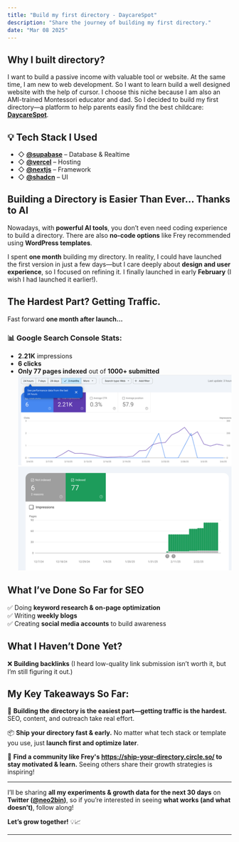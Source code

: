 ```yaml
---
title: "Build my first directory - DaycareSpot"
description: "Share the journey of building my first directory."
date: "Mar 08 2025"
---
```


## Why I built directory?  
I want to build a passive income with valuable tool or website. At the same time, I am new to web development. So I want to learn build a well designed website with the help of cursor. I choose this niche because I am also an AMI-trained Montessori educator and dad. So I decided to build my first directory—a platform to help parents easily find the best childcare: **[DaycareSpot](https://www.daycarespot.com/)**.  

## 💡 Tech Stack I Used  
- ◇ **[@supabase](https://supabase.com/)** – Database & Realtime  
- ◇ **[@vercel](https://vercel.com/)** – Hosting  
- ◇ **[@nextjs](https://nextjs.org/)** – Framework  
- ◇ **[@shadcn](https://shadcn.dev/)** – UI  

## **Building a Directory is Easier Than Ever… Thanks to AI**  
Nowadays, with **powerful AI tools**, you don’t even need coding experience to build a directory. There are also **no-code options** like Frey recommended using **WordPress templates**.  

I spent **one month** building my directory. In reality, I could have launched the first version in just a few days—but I care deeply about **design and user experience**, so I focused on refining it. I finally launched in early **February** (I wish I had launched it earlier!).  

## **The Hardest Part? Getting Traffic.**  
Fast forward **one month after launch…**  

### 📊 Google Search Console Stats:  
- **2.21K** impressions  
- **6 clicks**  
- **Only 77 pages indexed** out of **1000+ submitted**  
![Impresssion data](impression.png)
![indexed page data](page.png)

## **What I’ve Done So Far for SEO**  
✅ Doing **keyword research & on-page optimization**  
✅ Writing **weekly blogs**  
✅ Creating **social media accounts** to build awareness  

## **What I Haven’t Done Yet?**  
❌ **Building backlinks** (I heard low-quality link submission isn’t worth it, but I’m still figuring it out.)  

## **My Key Takeaways So Far:**  
🚀 **Building the directory is the easiest part—getting traffic is the hardest.** SEO, content, and outreach take real effort.  

📦 **Ship your directory fast & early.** No matter what tech stack or template you use, just **launch first and optimize later**.  

💬 **Find a community like Frey's https://ship-your-directory.circle.so/ to stay motivated & learn.** Seeing others share their growth strategies is inspiring!  

---

I’ll be sharing **all my experiments & growth data for the next 30 days** on **Twitter ([@neo2bin](https://x.com/neo2bin))**, so if you’re interested in seeing **what works (and what doesn’t)**, follow along!  

**Let’s grow together!** 💡📈  

---